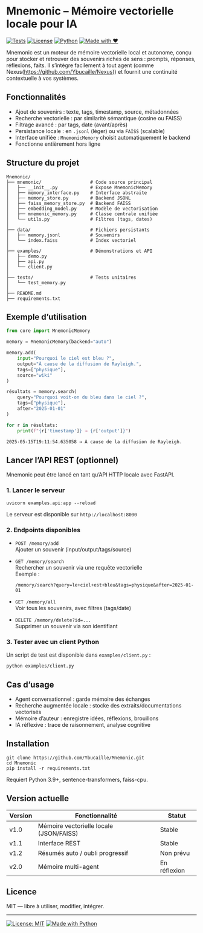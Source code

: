 # Mnemonic – Mémoire vectorielle locale pour IA

[![Tests](https://github.com/Ybucaille/Mnemonic/actions/workflows/tests.yml/badge.svg?branch=main)](https://github.com/Ybucaille/Mnemonic/actions/workflows/tests.yml)
[![License](https://img.shields.io/github/license/Ybucaille/Mnemonic)](./LICENSE)
[![Python](https://img.shields.io/badge/python-3.10-blue)](https://www.python.org/)
[![Made with ❤️](https://img.shields.io/badge/Made%20with-%E2%9D%A4-red)](https://github.com/Ybucaille)

Mnemonic est un moteur de mémoire vectorielle local et autonome, conçu pour stocker et retrouver des souvenirs riches de sens : prompts, réponses, réflexions, faits.
Il s’intègre facilement à tout agent (comme Nexus(https://github.com/Ybucaille/Nexus)) et fournit une continuité contextuelle à vos systèmes.

## Fonctionnalités

- Ajout de souvenirs : texte, tags, timestamp, source, métadonnées
- Recherche vectorielle : par similarité sémantique (cosine ou FAISS)
- Filtrage avancé : par tags, date (avant/après)
- Persistance locale : en `.jsonl` (léger) ou via `FAISS` (scalable)
- Interface unifiée : `MnemonicMemory` choisit automatiquement le backend
- Fonctionne entièrement hors ligne

## Structure du projet

```
Mnemonic/
├── mnemonic/                  # Code source principal
│   ├── __init__.py            # Expose MnemonicMemory
│   ├── memory_interface.py    # Interface abstraite
│   ├── memory_store.py        # Backend JSONL
│   ├── faiss_memory_store.py  # Backend FAISS
│   ├── embedding_model.py     # Modèle de vectorisation
│   ├── mnemonic_memory.py     # Classe centrale unifiée
│   └── utils.py               # Filtres (tags, dates)
│
├── data/                      # Fichiers persistants
│   ├── memory.jsonl           # Souvenirs
│   └── index.faiss            # Index vectoriel
│
├── examples/                  # Démonstrations et API
│   ├── demo.py
│   ├── api.py
│   └── client.py
│
├── tests/                     # Tests unitaires
│   └── test_memory.py
│
├── README.md
├── requirements.txt
```

## Exemple d’utilisation

```python
from core import MnemonicMemory

memory = MnemonicMemory(backend="auto")

memory.add(
    input="Pourquoi le ciel est bleu ?",
    output="À cause de la diffusion de Rayleigh.",
    tags=["physique"],
    source="wiki"
)

résultats = memory.search(
    query="Pourquoi voit-on du bleu dans le ciel ?",
    tags=["physique"],
    after="2025-01-01"
)

for r in résultats:
    print(f"{r['timestamp']} → {r['output']}")
```

```
2025-05-15T19:11:54.635058 → À cause de la diffusion de Rayleigh.
```


## Lancer l’API REST (optionnel)

Mnemonic peut être lancé en tant qu’API HTTP locale avec FastAPI.

### 1. Lancer le serveur

```
uvicorn examples.api:app --reload
```

Le serveur est disponible sur `http://localhost:8000`

### 2. Endpoints disponibles

- `POST /memory/add`  
  Ajouter un souvenir (input/output/tags/source)

- `GET /memory/search`  
  Rechercher un souvenir via une requête vectorielle  
  Exemple :  
  ```
  /memory/search?query=le+ciel+est+bleu&tags=physique&after=2025-01-01
  ```

- `GET /memory/all`  
  Voir tous les souvenirs, avec filtres (tags/date)

- `DELETE /memory/delete?id=...`  
  Supprimer un souvenir via son identifiant

### 3. Tester avec un client Python

Un script de test est disponible dans `examples/client.py` :

```
python examples/client.py
```

## Cas d’usage

- Agent conversationnel : garde mémoire des échanges
- Recherche augmentée locale : stocke des extraits/documentations vectorisés
- Mémoire d’auteur : enregistre idées, réflexions, brouillons
- IA réflexive : trace de raisonnement, analyse cognitive

## Installation

```
git clone https://github.com/Ybucaille/Mnemonic.git
cd Mnemonic
pip install -r requirements.txt
```

Requiert Python 3.9+, sentence-transformers, faiss-cpu.

## Version actuelle

| Version | Fonctionnalité                     | Statut     |
|---------|-------------------------------------|------------|
| v1.0    | Mémoire vectorielle locale (JSON/FAISS) | Stable     |
| v1.1    | Interface REST                      | Stable |
| v1.2    | Résumés auto / oubli progressif     | Non prévu  |
| v2.0    | Mémoire multi-agent                 | En réflexion |

## Licence

MIT — libre à utiliser, modifier, intégrer.

---

[![License: MIT](https://img.shields.io/badge/License-MIT-yellow.svg)](https://opensource.org/licenses/MIT)
[![Made with Python](https://img.shields.io/badge/Made%20with-Python-3776AB?logo=python&logoColor=white)](https://www.python.org/)
